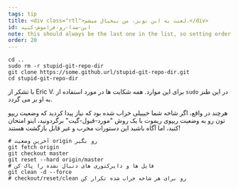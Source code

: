 ```yaml
---
tags: tip
title: <div class="rtl">لعنت به این نویز، من بیخیال میشم.</div>
id: این-صدا-رو-فراموش-کنید
note: this should always be the last one in the list, so setting order to 20 so I don't have to re-name/re-order it
order: 20
---
```


```git
cd ..
sudo rm -r stupid-git-repo-dir
git clone https://some.github.url/stupid-git-repo-dir.git
cd stupid-git-repo-dir
```

با تشکر از Eric V. برای این موارد. همه شکایت ها در مورد استفاده از `sudo` در این طنز به او بر می گردد. 


هرچند در واقع، اگر شاخه شما خیییلی خراب شده بود که نیاز پیدا کردید که وضعیت ریپو تون رو به وضعیت ریپوی ریموت با یک روش "مورد-قبول-گیت" برگردونید، اینو امتحان کنید، اما آگاه باشید این دستورات مخرب و غیر قابل بازگشت هستند!

```git
# آخرین وضعیت origin رو بگیر
git fetch origin
git checkout master
git reset --hard origin/master
# فایل ها و دایرکتوری های دنبال نشده را پاک کن
git clean -d --force
# checkout/reset/clean رو برای هر شاخه خراب شده تکرار کن
```
